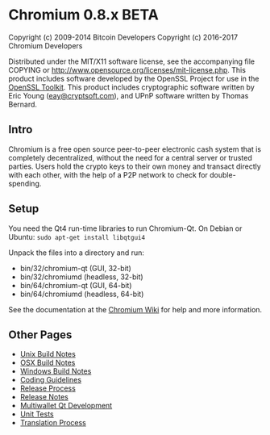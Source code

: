 Chromium 0.8.x BETA
====================

Copyright (c) 2009-2014 Bitcoin Developers
Copyright (c) 2016-2017 Chromium Developers

Distributed under the MIT/X11 software license, see the accompanying
file COPYING or http://www.opensource.org/licenses/mit-license.php.
This product includes software developed by the OpenSSL Project for use in the [OpenSSL Toolkit](http://www.openssl.org/). This product includes
cryptographic software written by Eric Young ([eay@cryptsoft.com](mailto:eay@cryptsoft.com)), and UPnP software written by Thomas Bernard.


Intro
---------------------
Chromium is a free open source peer-to-peer electronic cash system that is
completely decentralized, without the need for a central server or trusted
parties.  Users hold the crypto keys to their own money and transact directly
with each other, with the help of a P2P network to check for double-spending.


Setup
---------------------
You need the Qt4 run-time libraries to run Chromium-Qt. On Debian or Ubuntu:
	`sudo apt-get install libqtgui4`

Unpack the files into a directory and run:

- bin/32/chromium-qt (GUI, 32-bit)
- bin/32/chromiumd (headless, 32-bit)
- bin/64/chromium-qt (GUI, 64-bit)
- bin/64/chromiumd (headless, 64-bit)

See the documentation at the [Chromium Wiki](http://chromiumcurrency.info)
for help and more information.


Other Pages
---------------------
- [Unix Build Notes](build-unix.md)
- [OSX Build Notes](build-osx.md)
- [Windows Build Notes](build-msw.md)
- [Coding Guidelines](coding.md)
- [Release Process](release-process.md)
- [Release Notes](release-notes.md)
- [Multiwallet Qt Development](multiwallet-qt.md)
- [Unit Tests](unit-tests.md)
- [Translation Process](translation_process.md)
